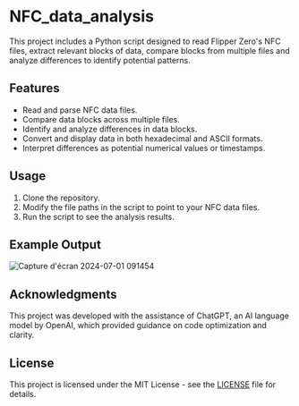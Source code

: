 # NFC_data_analysis
This project includes a Python script designed to read Flipper Zero's NFC files, extract relevant blocks of data, compare blocks from multiple files and analyze differences to identify potential patterns.

## Features

- Read and parse NFC data files.
- Compare data blocks across multiple files.
- Identify and analyze differences in data blocks.
- Convert and display data in both hexadecimal and ASCII formats.
- Interpret differences as potential numerical values or timestamps.

## Usage

1. Clone the repository.
2. Modify the file paths in the script to point to your NFC data files.
3. Run the script to see the analysis results.

## Example Output

![Capture d'écran 2024-07-01 091454](https://github.com/TVernet/NFC_data_analysis/assets/112699327/0e1559c5-c081-4202-b988-db759e026838)

## Acknowledgments

This project was developed with the assistance of ChatGPT, an AI language model by OpenAI, which provided guidance on code optimization and clarity.

## License

This project is licensed under the MIT License - see the [LICENSE](https://github.com/DISIC/design.numerique.gouv.fr/blob/master/LICENSE.md#licence-mit) file for details.
